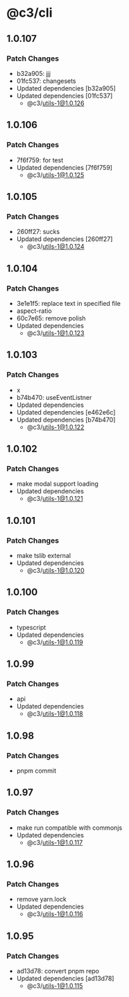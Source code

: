 # @c3/cli

## 1.0.107

### Patch Changes

- b32a905: jjj
- 01fc537: changesets
- Updated dependencies [b32a905]
- Updated dependencies [01fc537]
  - @c3/utils-1@1.0.126

## 1.0.106

### Patch Changes

- 7f6f759: for test
- Updated dependencies [7f6f759]
  - @c3/utils-1@1.0.125

## 1.0.105

### Patch Changes

- 260ff27: sucks
- Updated dependencies [260ff27]
  - @c3/utils-1@1.0.124

## 1.0.104

### Patch Changes

- 3e1e1f5: replace text in specified file
- aspect-ratio
- 60c7e65: remove polish
- Updated dependencies
  - @c3/utils-1@1.0.123

## 1.0.103

### Patch Changes

- x
- b74b470: useEventListner
- Updated dependencies
- Updated dependencies [e462e6c]
- Updated dependencies [b74b470]
  - @c3/utils-1@1.0.122

## 1.0.102

### Patch Changes

- make modal support loading
- Updated dependencies
  - @c3/utils-1@1.0.121

## 1.0.101

### Patch Changes

- make tslib external
- Updated dependencies
  - @c3/utils-1@1.0.120

## 1.0.100

### Patch Changes

- typescript
- Updated dependencies
  - @c3/utils-1@1.0.119

## 1.0.99

### Patch Changes

- api
- Updated dependencies
  - @c3/utils-1@1.0.118

## 1.0.98

### Patch Changes

- pnpm commit

## 1.0.97

### Patch Changes

- make run compatible with commonjs
- Updated dependencies
  - @c3/utils-1@1.0.117

## 1.0.96

### Patch Changes

- remove yarn.lock
- Updated dependencies
  - @c3/utils-1@1.0.116

## 1.0.95

### Patch Changes

- ad13d78: convert pnpm repo
- Updated dependencies [ad13d78]
  - @c3/utils-1@1.0.115
